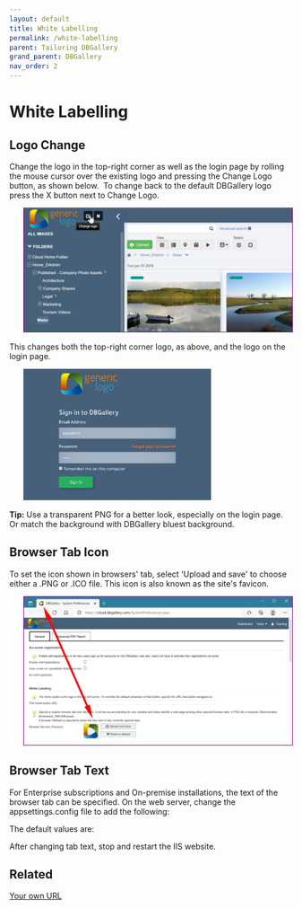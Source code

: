 ```yaml
---
layout: default
title: White Labelling
permalink: /white-labelling
parent: Tailoring DBGallery
grand_parent: DBGallery
nav_order: 2
---
```


# White Labelling

## Logo Change
Change the logo in the top-right corner as well as the login page by rolling the mouse cursor over the existing logo and pressing the Change Logo button, as shown below.   To change back to the default DBGallery logo press the X button next to Change Logo.

<p style="margin-left: 5%;"><img style="border: 1px solid purple;" src="/assets/ChangeLogo.png" alt="White Labelling - Logo Change"/></p>

This changes both the top-right corner logo, as above, and the logo on the login page.

<p style="margin-left: 5%;"><img src="/assets/ChangeLogo-Login.png" alt="White Labelling - Login Logo Change" width="70%"/></p>

**Tip:** Use a transparent PNG for a better look, especially on the login page.  Or match the background with DBGallery bluest background.

## Browser Tab Icon
To set the icon shown in browsers' tab, select 'Upload and save' to choose either a .PNG or .ICO file.  This icon is also known as the site's favicon.

<p style="margin-left: 5%;"><img style="border: 1px solid purple;" src="/assets/ChangeLogo-Icon.png" alt="White Labelling - Icon Change"/></p>

## Browser Tab Text
<p>For Enterprise subscriptions and On-premise installations, the text of the browser tab can be specified. On the web server, change the appsettings.config file to add the following:</p>
	<add key="MainHeaderText" value="My Company" />
	<add key="MainHeaderDefaultRight" value="" />

<p>
The default values are:</p>
	<add key="MainHeaderText" value="DBGallery" />
	<add key="MainHeaderDefaultRight" value="Digital Asset Management" />
<p>After changing tab text, stop and restart the IIS website.</p>

## Related
<a href="/dns-subdomain">Your own URL</a>